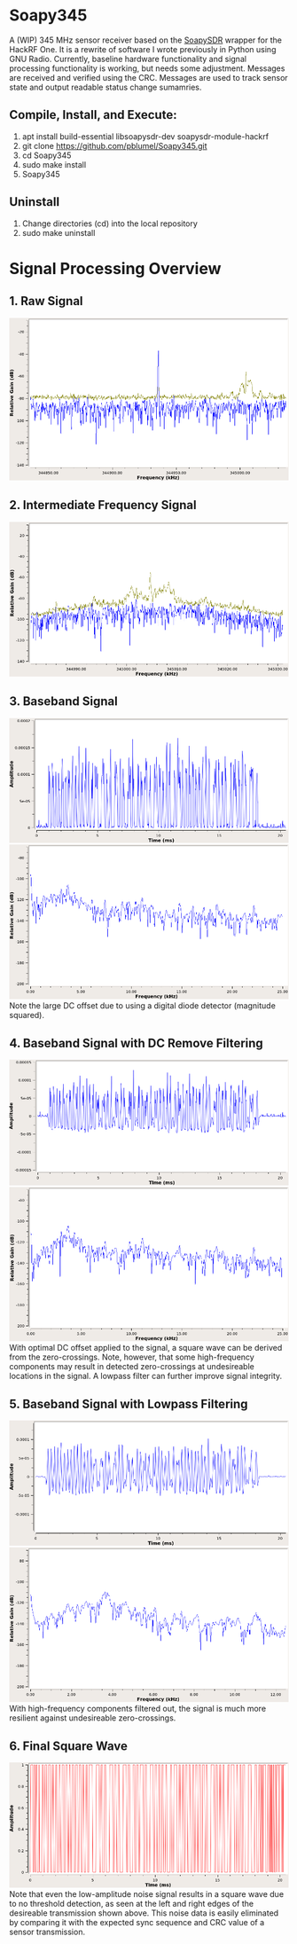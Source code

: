 # Soapy345
A (WIP) 345 MHz sensor receiver based on the [SoapySDR](https://github.com/pothosware/SoapySDR) wrapper for the HackRF One. It is a rewrite of software I wrote previously in Python using GNU Radio.
Currently, baseline hardware functionality and signal processing functionality is working, but needs some adjustment. Messages are received and verified using the CRC. Messages are used to track sensor state and output readable status change sumamries.

## Compile, Install, and Execute:
1. apt install build-essential libsoapysdr-dev soapysdr-module-hackrf
1. git clone https://github.com/pblumel/Soapy345.git
1. cd Soapy345
1. sudo make install
1. Soapy345

## Uninstall
1. Change directories (cd) into the local repository
1. sudo make uninstall

# Signal Processing Overview
## 1. Raw Signal
![200 kHz bandwidth raw signal data](doc/raw_signal.png)

## 2. Intermediate Frequency Signal
![50 kHz bandwidth filtered IF signal data](doc/if_filt_signal.png)

## 3. Baseband Signal
![bb unfiltered signal data time domain](doc/bb_signal_time.png)
![bb unfiltered signal data freq domain](doc/bb_signal_freq.png)
Note the large DC offset due to using a digital diode detector (magnitude squared).

## 4. Baseband Signal with DC Remove Filtering
![bb dc remove signal data time domain](doc/bb_dc_rem_signal_time.png)
![bb filtered signal data freq domain](doc/bb_dc_rem_signal_freq.png)
With optimal DC offset applied to the signal, a square wave can be derived from the zero-crossings. Note, however, that some high-frequency components may result in detected zero-crossings at undesireable locations in the signal. A lowpass filter can further improve signal integrity.

## 5. Baseband Signal with Lowpass Filtering
![bb lpf signal data time domain](doc/bb_lpf_signal_time.png)
![bb lpf signal data freq domain](doc/bb_lpf_signal_freq.png)
With high-frequency components filtered out, the signal is much more resilient against undesireable zero-crossings.

## 6. Final Square Wave
![final square wave](doc/final_square_wave.png)
Note that even the low-amplitude noise signal results in a square wave due to no threshold detection, as seen at the left and right edges of the desireable transmission shown above. This noise data is easily eliminated by comparing it with the expected sync sequence and CRC value of a sensor transmission.
